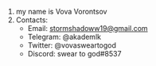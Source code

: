 1. my name is Vova Vorontsov
2. Contacts:
    + Email: stormshadoww19@gmail.com
    + Telegram: @akademlk
    + Twitter: @vovasweartogod
    + Discord: swear to god#8537